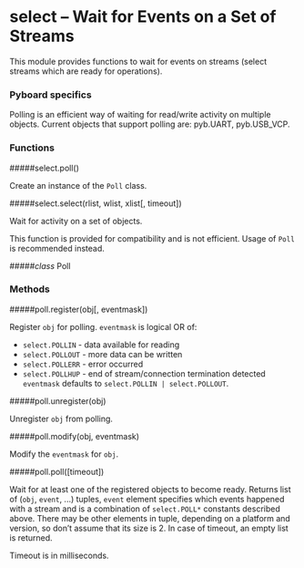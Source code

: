 # select – Wait for Events on a Set of Streams
This module provides functions to wait for events on streams (select streams which are ready for operations).

### Pyboard specifics
Polling is an efficient way of waiting for read/write activity on multiple objects. Current objects that support polling are: <constant>pyb.UART</constant>, <constant>pyb.USB_VCP</constant>.

### Functions

#####<function>select.poll()</function>

Create an instance of the `Poll` class.

#####<function>select.select(rlist, wlist, xlist[, timeout])</function>

Wait for activity on a set of objects.

This function is provided for compatibility and is not efficient. Usage of `Poll` is recommended instead.

#####<class><i>class</i> Poll</class>
### Methods

#####<function>poll.register(obj[, eventmask])</function>

Register `obj` for polling. `eventmask` is logical OR of:

- `select.POLLIN` - data available for reading
- `select.POLLOUT` - more data can be written
- `select.POLLERR` - error occurred
- `select.POLLHUP` - end of stream/connection termination detected
`eventmask` defaults to `select.POLLIN | select.POLLOUT`.

#####<function>poll.unregister(obj)</function>

Unregister `obj` from polling.

#####<function>poll.modify(obj, eventmask)</function>

Modify the `eventmask` for `obj`.

#####<function>poll.poll([timeout])</function>

Wait for at least one of the registered objects to become ready. Returns list of (`obj`, `event`, ...) tuples, `event` element specifies which events happened with a stream and is a combination of `select.POLL*` constants described above. There may be other elements in tuple, depending on a platform and version, so don’t assume that its size is 2. In case of timeout, an empty list is returned.

Timeout is in milliseconds.
